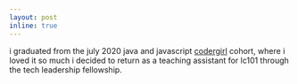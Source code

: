 ```yaml
---
layout: post
inline: true
---
```


i graduated from the july 2020 java and javascript [codergirl](https://launchcode.org/codergirl) cohort, where i loved it so much i decided to return as a teaching assistant for lc101 through the tech leadership fellowship.
